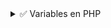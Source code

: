 <details> <summary> ✅  Variables en PHP </summary>

# 🧠 Clase: Variables y Tipos de Datos en PHP

## 🎯 Objetivo de la clase
Comprender qué son las variables en PHP, cómo se declaran, su tipado dinámico y los diferentes tipos de datos disponibles.

## ⏱ Duración estimada: 45 minutos

---

## 🧩 1. ¿Qué es una variable?

Una **variable** es un espacio en memoria que se utiliza para almacenar un valor. En PHP, todas las variables comienzan con el símbolo **$**.

### 📌 Características:
- Se crean automáticamente cuando se les asigna un valor.
- No se necesita declarar el tipo.
- Los nombres son **case-sensitive** (`$edad` ≠ `$Edad`).
- Deben comenzar con una letra o guion bajo (`_`), no con número.

### ✅ Ejemplo básico:

```php
$nombre = "Ana";
$edad = 25;
$precio = 99.99;
```
## 🔠 2. Tipos de datos en PHP
PHP es un lenguaje de tipado débil y dinámico, lo que significa que no es necesario declarar el tipo de la variable, y este puede cambiar en tiempo de ejecución.

## Tipos escalares:


int (enteros)

float (números con decimales)

string (texto)

bool (booleanos: true o false)

## Tipos compuestos:
array (listas indexadas o asociativas)


##object (objetos, POO)

## Tipos especiales:
null (sin valor)
resource (puntero a recursos externos, como archivos o conexiones)

🧪 3. Ejemplos por tipo
🔢 Integer
``` php
$edad = 30;
```
🔣 Float
```php
$precio = 19.99;
```
✉️ String
```php
$saludo = "Hola Mundo";
```
✅ Boolean
```php
$activo = true;
$registrado = false;
```
📚 Array

```php
$colores = ["rojo", "verde", "azul"];
$persona = ["nombre" => "Luis", "edad" => 28];
```
👤 Object
```php
class Persona {
    public $nombre;
}
$alumno = new Persona();
$alumno->nombre = "Carlos";
```
🚫 Null
``` php
$desconocido = null;
```
🧰 4. Operaciones comunes
📝 Concatenación de strings
```php
$nombre = "Juan";
echo "Hola " . $nombre;
```
➕ Suma de números
```php
$a = 10;
$b = 5;
$suma = $a + $b;
```
🔁 Cambio de tipo automático
```php
$numero = "5"; // string
$resultado = $numero + 2; // PHP lo convierte a int
```
🛑 5. Buenas prácticas

## Usar nombres descriptivos: $total_ventas, $usuario_logueado

## Evitar nombres de variables demasiado cortos: $x, $y

## Comentar bloques importantes

## Agrupar tipos similares

🧪 6. Ejercicios propuestos
a) Declarar una variable con tu nombre y mostrarla por pantalla.

b) Crear dos variables numéricas y mostrar la suma, resta, multiplicación y división.

c) Crear un array con tus tres comidas favoritas y mostrar la segunda.

d) Crear una variable booleana llamada $es_estudiante y mostrar su valor.

📋 7. Evaluación
Preguntas de opción múltiple 
1. ¿Cuál de estas variables está correctamente escrita en PHP?

a) nombre

b) $1nombre

c) $_nombre ✅

d) int edad

2. ¿Qué tipo de dato tiene la variable $x = 10.5;?

a) Integer

b) Float ✅

c) String

d) Boolean

3. ¿Qué hace PHP si sumamos un número con un string numérico?

a) Error de ejecución

b) Concatenación

c) Conversión automática a booleano

d) Convierte el string a número y los suma ✅

4. ¿Cuál es el valor de $a = null;?

a) 0

b) "null"

c) Vacío

d) No tiene valor ✅

Pregunta de desarrollo:
5. Explicá con tus palabras qué es una variable en PHP, cómo se declara, y brindá un ejemplo con una cadena de texto y un número.










